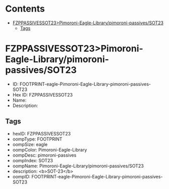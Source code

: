 



Contents
========

* [FZPPASSIVESSOT23>Pimoroni-Eagle-Library/pimoroni-passives/SOT23](#fzppassivessot23pimoroni-eagle-librarypimoroni-passivessot23)
	* [Tags](#tags)

# FZPPASSIVESSOT23>Pimoroni-Eagle-Library/pimoroni-passives/SOT23

- ID: FOOTPRINT-eagle-Pimoroni-Eagle-Library-pimoroni-passives-SOT23
- Hex ID: FZPPASSIVESSOT23
- Name: 
- Description: 

## Tags

- hexID: FZPPASSIVESSOT23
- oompType: FOOTPRINT
- oompSize: eagle
- oompColor: Pimoroni-Eagle-Library
- oompDesc: pimoroni-passives
- oompIndex: SOT23
- oompName: Pimoroni-Eagle-Library/pimoroni-passives/SOT23
- description: &lt;b&gt;SOT-23&lt;/b&gt;
- oompID: FOOTPRINT-eagle-Pimoroni-Eagle-Library-pimoroni-passives-SOT23
